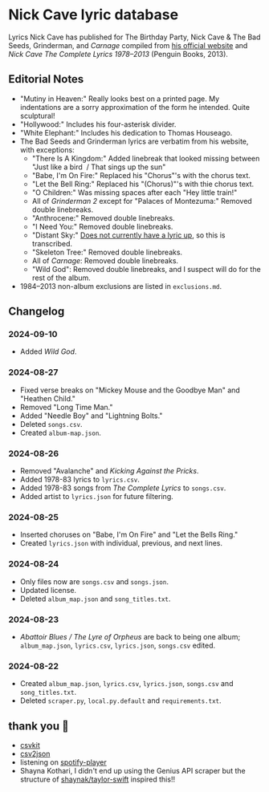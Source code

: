 # Nick Cave lyric database

Lyrics Nick Cave has published for The Birthday Party, Nick Cave & The Bad Seeds, Grinderman, and *Carnage* compiled from [his official website](https://www.nickcave.com/lyrics/) and *Nick Cave The Complete Lyrics 1978–2013* (Penguin Books, 2013).

## Editorial Notes

- "Mutiny in Heaven:" Really looks best on a printed page. My indentations are a sorry approximation of the form he intended. Quite sculptural!
- "Hollywood:" Includes his four-asterisk divider.
- "White Elephant:" Includes his dedication to Thomas Houseago.
- The Bad Seeds and Grinderman lyrics are verbatim from his website, with exceptions:
    - "There Is A Kingdom:" Added linebreak that looked missing between "Just like a bird  / That sings up the sun"
    - "Babe, I'm On Fire:" Replaced his "Chorus"'s with the chorus text.
    - "Let the Bell Ring:" Replaced his "(Chorus)"'s with thie chorus text.
    - "O Children:" Was missing spaces after each "Hey little train!"
    - All of *Grinderman 2* except for "Palaces of Montezuma:" Removed double linebreaks.
    - "Anthrocene:" Removed double linebreaks.
    - "I Need You:" Removed double linebreaks.
    - "Distant Sky:" [Does not currently have a lyric up](https://www.nickcave.com/lyric/distant-sky/), so this is transcribed.
    - "Skeleton Tree:" Removed double linebreaks.
    - All of *Carnage*: Removed double linebreaks.
    - "Wild God": Removed double linebreaks, and I suspect will do for the rest of the album.
- 1984–2013 non-album exclusions are listed in `exclusions.md`. 

## Changelog

### 2024-09-10

- Added *Wild God*.

### 2024-08-27

- Fixed verse breaks on "Mickey Mouse and the Goodbye Man" and "Heathen Child."
- Removed "Long Time Man."
- Added "Needle Boy" and "Lightning Bolts."
- Deleted `songs.csv`.
- Created `album-map.json`.

### 2024-08-26
- Removed "Avalanche" and *Kicking Against the Pricks*.
- Added 1978-83 lyrics to `lyrics.csv`.
- Added 1978-83 songs from *The Complete Lyrics* to `songs.csv`.
- Added artist to `lyrics.json` for future filtering.

### 2024-08-25
- Inserted choruses on "Babe, I'm On Fire" and "Let the Bells Ring."
- Created `lyrics.json` with individual, previous, and next lines.

### 2024-08-24
- Only files now are `songs.csv` and `songs.json`.
- Updated license.
- Deleted `album_map.json` and `song_titles.txt`.

### 2024-08-23
- *Abattoir Blues / The Lyre of Orpheus* are back to being one album;
    `album_map.json`, `lyrics.csv`, `lyrics.json`, `songs.csv` edited.

### 2024-08-22
- Created `album_map.json`, `lyrics.csv`, `lyrics.json`, `songs.csv` and `song_titles.txt`.
- Deleted `scraper.py`, `local.py.default` and `requirements.txt`.

## thank you 🫶

- [csvkit](https://github.com/wireservice/csvkit)
- [csv2json](https://github.com/julien-f/csv2json)
- listening on [spotify-player](https://github.com/aome510/spotify-player)
- Shayna Kothari, I didn't end up using the Genius API scraper but the structure of [shaynak/taylor-swift](https://github.com/shaynak/taylor-swift) inspired this!!
